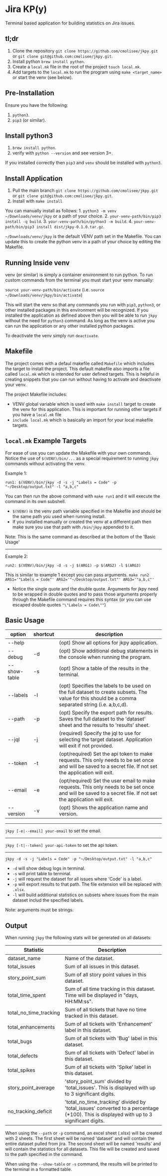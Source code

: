 # Jira KP(y)
Terminal based application for building statistics on Jira issues.

## tl;dr
1. Clone the repository `git clone https://github.com/cmolisee/jkpy.git` or `git clone git@github.com:cmolisee/jkpy.git`.
3. Install python `brew install python`.
4. Create a `local.mk` file in the root of the project `touch local.mk`.
5. Add targets to the `local.mk` to run the program using `make <target_name>` or start the venv (see below).

## Pre-Installation
Ensure you have the following:
1. `python3`.
2. `pip3` (or similar).

## Install python3
1. `brew install python`.
2. verify with `python --version` and see version 3+.

If you installed correctly then `pip3` and `venv` should be installed with `python3`.

## Install Application
1. Pull the main branch `git clone https://github.com/cmolisee/jkpy.git` or `git clone git@github.com:cmolisee/jkpy.git`.
2. Install with `make install`

You can manually install as follows:
    1. `python3 -m venv ~/Downloads/venv/jkpy` or a path of your choice.
    2. `your-venv-path/bin/pip3 install -q build`.
    3. `your-venv-path/bin/python3 -m build`.
    4. `your-venv-path/bin/pip3 install dist/jkpy-0.1.0.tar.gz`.

`~/Downloads/venv/jkpy` is the default VENV path set in the Makefile.
You can update this to create the python venv in a path of your choice by editing the Makefile.

## Running Inside venv
venv (or similar) is simply a container environment to run python. To run custom commands from the terminal you must
start your venv manually:

`source your-venv-path/bin/activate` (i.e. `source ~/Downloads/venv/jkpy/bin/activate`)

This will start the venv so that any commands you run with `pip3`, `python3`, or other installed packages in this environment will be recognized.
If you installed the application as defined above then you will be able to run `jkpy` without the need for `python3` command. As long as the venv
is active you can run the application or any other installed python packages.

To deactivate the venv simply run `deactivate`.

## Makefile
The project comes with a defaul makefile called `Makefile` which includes the target to install the project. This default
makefile also imports a file called `local.mk` which is intended for user defined targets. This is helpful in creating snippets
that you can run without having to activate and deactivate your venv.

The project Makefile includes:
* VENV global variable which is used with `make install` target to create the venv for this application. This is important for running
other targets if you have a `local.mk` file
* `include local.mk` which is basically an import for your local makefile targets.

## `local.mk` Example Targets
For ease of use you can update the Makefile with your own commands. Notice the use of `$(VENV)/bin/...` as a special requirement
to running `jkpy` commands without activating the venv.

Example 1:

``run1:
    $(VENV)/bin/jkpy -d -s -j "Labels = Code" -p "~/Desktop/output.txt" -l "a,b,c"
``

You can then run the above command with `make run1` and it will execute the command in its own subshell.
* `$(VENV)` is the venv path variable specified in the Makefile and should be the same path you used when running install.
* If you installed manually or created the venv at a different path then make sure you use that path with `/bin/jkpy` appended to it.

Note: This is the same command as described at the bottom of the 'Basic Usage'

***

Example 2:

``run2:
    $(VENV)/bin/jkpy -d -s -j $(ARG1) -p $(ARG2) -l $(ARG3)
``

This is similar to example 1 except you can pass arguments.
`make run2 ARG1='"Labels = Code"' ARG2='"~/Desktop/output.txt"' ARG3='"a,b,c"'`
* Notice the single quote and the double quote. Arguments for jkpy need to be wrapped in double quotes and to pass those arguments properly 
through the Makefile command requires this syntax (or you can use escaped double quotes `"\"Labels = Code\""`)


## Basic Usage
| option 	| shortcut 	| description 	|
|---	|---	|---	|
| --help 	|  	| (opt) Show all options for jkpy application. 	|
| --debug 	| -d 	| (opt) Show additional debug statements in the console when running the program. 	|
| --show-table 	| -s 	| (opt) Show a table of the results in the terminal. 	|
| --labels 	| -l 	| (opt) Specifies the labels to be used on the full dataset to create subsets. The value for this should be a comma separated string (i.e. a,b,c,d). 	|
| --path 	| -p 	| (opt) Specify the export path for results. Saves the full dataset to the 'dataset' sheet and the results to 'results' sheet. 	|
| --jql 	| -j 	| (required) Specify the jql to use for selecting the target dataset. Application will exit if not provided. 	|
| --token 	| -t 	| (opt/required) Set the api token to make requests. This only needs to be set once and will be saved to a secret file. If not set the application will exit. 	|
| --email 	| -e 	| (opt/required) Set the user email to make requests. This only needs to be set once and will be saved to a secret file. If not set the application will exit. 	|
| --version 	| -v 	| (opt) Shows the application name and version. 	|

***

`jkpy [-e|--email] your-email` to set the email.

***

`jkpy [-t|--token] your-api-token` to set the api token.

***

`jkpy -d -s -j "Labels = Code" -p "~/Desktop/output.txt" -l "a,b,c"`
* `-d` will show debug logs in terminal.
* `-s` will print table to terminal.
* `-j` will request the dataset for all issues where 'Code' is a label.
* `-p` will export results to that path. The file extension will be replaced with `.xlsx`.
* `-l` will build additional statistics on subsets where issues from the main dataset includ the specified labels.

Note: arguments must be strings.

## Output
When running `jkpy` the following stats will be generated on all datasets:

| Statistic 	| Description 	|
|---	|---	|
| dataset_name 	| Name of the dataset. 	|
| total_issues 	| Sum of all issues in this dataset. 	|
| story_point_sum 	| Sum of all story point values in this dataset. 	|
| total_time_spent 	| Sum of all time tracking in this dataset. Time will be displayed in "days, HH:MM:ss". 	|
| total_no_time_tracking 	| Sum of all tickets that have no time tracked in this dataset. 	|
| total_enhancements 	| Sum of all tickets with 'Enhancement' label in this dataset. 	|
| total_bugs 	| Sum of all tickets with 'Bug' label in this dataset. 	|
| total_defects 	| Sum of all tickets with 'Defect' label in this dataset. 	|
| total_spikes 	| Sum of all tickets with 'Spike' label in this dataset. 	|
| story_point_average 	| 'story_point_sum' divided by 'total_issues'. This is displayed with up to 3 significant digits. 	|
| no_tracking_deficit 	| 'total_no_time_tracking' divided by 'total_issues' converted to a percentage (*100). This is displayed with up to 3 significant digits. 	|

When using the `--path` or `-p` command, an excel sheet (.xlsx) will be created with 2 sheets. The first sheet will be named 'dataset'
and will contain the entire dataset pulled from jira. The second sheet will be named 'results' and will contain the statistics for all datasets. 
This file will be created and saved to the path specified in the command.

When using the `--show-table` or `-s` command, the results will be printed to the terminal in a formatted table.
